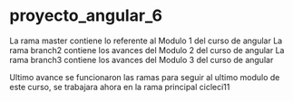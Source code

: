 # proyecto_angular_6
La rama master contiene lo referente al Modulo 1 del curso de angular
La rama branch2 contiene los avances del Modulo 2 del curso de angular
La rama branch3 contiene los avances del Modulo 3 del curso de angular

Ultimo avance se funcionaron las ramas para seguir al ultimo modulo de este curso, 
se trabajara ahora en la rama principal
cicleci11